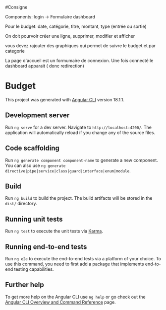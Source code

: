#Consigne

Components:
login -> Formulaire
dashboard

Pour le budget: 
date, catégorie, titre, montant, type (entrée ou sortie) 


On doit pourvoir créer une ligne, supprimer, modifier et afficher


vous devez rajouter des graphiques qui permet de suivre le budget et par categorie 

La page d'accueil est un formumaire de connexion. 
Une fois connecté le dashboard apparait ( donc redirection) 









# Budget

This project was generated with [Angular CLI](https://github.com/angular/angular-cli) version 18.1.1.

## Development server

Run `ng serve` for a dev server. Navigate to `http://localhost:4200/`. The application will automatically reload if you change any of the source files.

## Code scaffolding

Run `ng generate component component-name` to generate a new component. You can also use `ng generate directive|pipe|service|class|guard|interface|enum|module`.

## Build

Run `ng build` to build the project. The build artifacts will be stored in the `dist/` directory.

## Running unit tests

Run `ng test` to execute the unit tests via [Karma](https://karma-runner.github.io).

## Running end-to-end tests

Run `ng e2e` to execute the end-to-end tests via a platform of your choice. To use this command, you need to first add a package that implements end-to-end testing capabilities.

## Further help

To get more help on the Angular CLI use `ng help` or go check out the [Angular CLI Overview and Command Reference](https://angular.dev/tools/cli) page.
